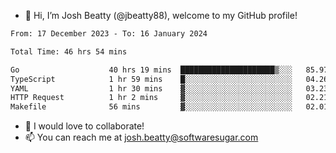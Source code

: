 - 👋 Hi, I’m Josh Beatty (@jbeatty88), welcome to my GitHub profile!

<!--START_SECTION:waka-->

```txt
From: 17 December 2023 - To: 16 January 2024

Total Time: 46 hrs 54 mins

Go                    40 hrs 19 mins  █████████████████████▒░░░   85.97 %
TypeScript            1 hr 59 mins    █░░░░░░░░░░░░░░░░░░░░░░░░   04.26 %
YAML                  1 hr 30 mins    ▓░░░░░░░░░░░░░░░░░░░░░░░░   03.23 %
HTTP Request          1 hr 2 mins     ▓░░░░░░░░░░░░░░░░░░░░░░░░   02.21 %
Makefile              56 mins         ▓░░░░░░░░░░░░░░░░░░░░░░░░   02.01 %
```

<!--END_SECTION:waka-->

- 💞️ I would love to collaborate!
- 📫 You can reach me at josh.beatty@softwaresugar.com

<!---
jbeatty88/jbeatty88 is a ✨ special ✨ repository because its `README.md` (this file) appears on your GitHub profile.
You can click the Preview link to take a look at your changes.
--->
